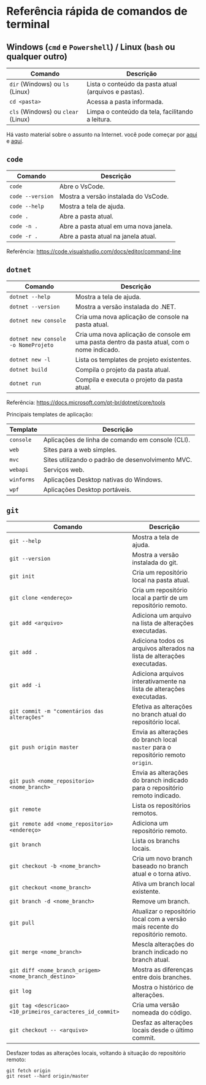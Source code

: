 # Referência rápida de comandos de terminal

## Windows (`cmd` e `Powershell`) / Linux (`bash` ou qualquer outro)

Comando | Descrição
-- | --
`dir` (Windows) ou `ls` (Linux) | Lista o conteúdo da pasta atual (arquivos e pastas).
`cd <pasta>` | Acessa a pasta informada.
`cls` (Windows) ou `clear` (Linux) | Limpa o conteúdo da tela, facilitando a leitura.

Há vasto material sobre o assunto na Internet. você pode começar por [aqui](https://www.lucascaton.com.br/2018/01/07/comandos-para-o-terminal-windows-macos-e-linux/) e [aqui](https://linux.ime.usp.br/~lucasmmg/livecd/documentacao/documentos/terminal/Terminal_basico.html).

## `code`

Comando | Descrição
-- | --
`code` | Abre o VsCode.
`code --version` | Mostra a versão instalada do VsCode.
`code --help` | Mostra a tela de ajuda.
`code .` | Abre a pasta atual.
`code -n .` | Abre a pasta atual em uma nova janela.
`code -r .` | Abre a pasta atual na janela atual.

Referência: https://code.visualstudio.com/docs/editor/command-line

## `dotnet`

Comando | Descrição
-- | --
`dotnet --help` | Mostra a tela de ajuda.
`dotnet --version` | Mostra a versão instalada do .NET.
`dotnet new console` | Cria uma nova aplicação de console na pasta atual.
`dotnet new console -o NomeProjeto` | Cria uma nova aplicação de console em uma pasta dentro da pasta atual, com o nome indicado.
`dotnet new -l` | Lista os templates de projeto existentes.
`dotnet build` | Compila o projeto da pasta atual.
`dotnet run` | Compila e executa o projeto da pasta atual.

Referência: https://docs.microsoft.com/pt-br/dotnet/core/tools

Principais templates de aplicação:

Template | Descrição
-- | --
`console` | Aplicações de linha de comando em console (CLI).
`web` | Sites para a web simples.
`mvc` | Sites utilizando o padrão de desenvolvimento MVC.
`webapi` | Serviços web.
`winforms` | Aplicações Desktop nativas do Windows.
`wpf` | Aplicações Desktop portáveis.

## `git`

Comando | Descrição
-- | --
`git --help` | Mostra a tela de ajuda.
`git --version` | Mostra a versão instalada do git.
`git init` | Cria um repositório local na pasta atual.
`git clone <endereço>` | Cria um repositório local a partir de um repositório remoto.
`git add <arquivo>` | Adiciona um arquivo na lista de alterações executadas.
`git add .` | Adiciona todos os arquivos alterados na lista de alterações executadas.
`git add -i` | Adiciona arquivos interativamente na lista de alterações executadas.
`git commit -m "comentários das alterações"` | Efetiva as alterações no branch atual do repositório local.
`git push origin master` | Envia as alterações do branch local `master` para o repositório remoto `origin`.
`git push <nome_repositorio> <nome_branch>` | Envia as alterações do branch indicado para o repositório remoto indicado.
`git remote` | Lista os repositórios remotos.
`git remote add <nome_repositorio> <endereço>` | Adiciona um repositório remoto.
`git branch` | Lista os branchs locais.
`git checkout -b <nome_branch>` | Cria um novo branch baseado no branch atual e o torna ativo.
`git checkout <nome_branch>` | Ativa um branch local existente.
`git branch -d <nome_branch>` | Remove um branch.
`git pull` | Atualizar o repositório local com a versão mais recente do repositório remoto.
`git merge <nome_branch>` | Mescla alterações do branch indicado no branch atual.
`git diff <nome_branch_origem> <nome_branch_destino>` | Mostra as diferenças entre dois branches.
`git log` | Mostra o histórico de alterações.
`git tag <descricao> <10_primeiros_caracteres_id_commit>` | Cria uma versão nomeada do código.
`git checkout -- <arquivo>` | Desfaz as alterações locais desde o último commit.

Desfazer todas as alterações locais, voltando à situação do repositório remoto:
```
git fetch origin
git reset --hard origin/master
```